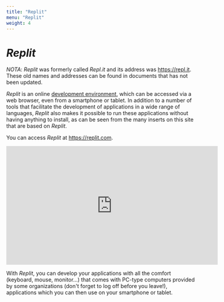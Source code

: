 ```yaml
---
title: "Replit"
menu: "Replit"
weight: 4
---
```


# *Replit*

*NOTA*: *Replit* was formerly called *Repl.it* and its address was https://repl.it. These old names and addresses can be found in documents that has not been updated.

*Replit* is an online [development environment](https://en.wikipedia.org/wiki/Integrated_development_environment), which can be accessed via a web browser, even from a smartphone or tablet. In addition to a number of tools that facilitate the development of applications in a wide range of languages, *Replit* also makes it possible to run these applications without having anything to install, as can be seen from the many inserts on this site that are based on *Replit*.

You can access *Replit* at <https://replit.com>.

<center>
    <iframe width="560" height="315" src="https://www.youtube.com/embed/D4f7_lPwXtE?si=VU0ird0TLjJGBJKk" title="YouTube video player" frameborder="0" allow="accelerometer; autoplay; clipboard-write; encrypted-media; gyroscope; picture-in-picture; web-share" allowfullscreen></iframe>
</center>

With *Replit*, you can develop your applications with all the comfort (keyboard, mouse, monitor...) that comes with PC-type computers provided by some organizations (don't forget to log off before you leave!), applications which you can then use on your smartphone or tablet.